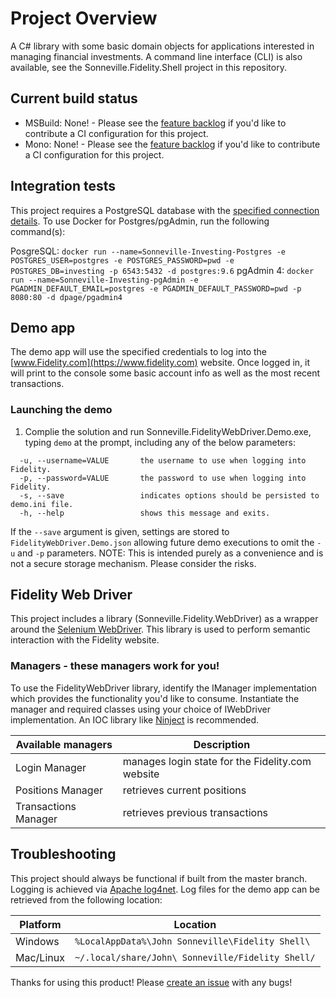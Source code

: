 # Project Overview
A C# library with some basic domain objects for applications interested in managing financial investments. A command line interface (CLI) is also available, see the Sonneville.Fidelity.Shell project in this repository.

## Current build status
* MSBuild: None! - Please see the [feature backlog](https://github.com/SonnevilleJ/Investing/tree/master/backlog.md) if you'd like to contribute a CI configuration for this project.
* Mono: None! - Please see the [feature backlog](https://github.com/SonnevilleJ/Investing/tree/master/backlog.md) if you'd like to contribute a CI configuration for this project.

## Integration tests
This project requires a PostgreSQL database with the [specified connection details](https://github.com/SonnevilleJ/Investing/blob/data-storage/Sonneville.Investing.Persistence.IntegrationTest/IntegrationTestConnection.cs). To use Docker for Postgres/pgAdmin, run the following command(s):

PosgreSQL: `docker run --name=Sonneville-Investing-Postgres -e POSTGRES_USER=postgres -e POSTGRES_PASSWORD=pwd -e POSTGRES_DB=investing -p 6543:5432 -d postgres:9.6`
pgAdmin 4: `docker run --name=Sonneville-Investing-pgAdmin -e PGADMIN_DEFAULT_EMAIL=postgres -e PGADMIN_DEFAULT_PASSWORD=pwd -p 8080:80 -d dpage/pgadmin4`

## Demo app
The demo app will use the specified credentials to log into the [www.Fidelity.com](https://www.fidelity.com) website. Once logged in, it will print to the console some basic account info as well as the most recent transactions.

### Launching the demo
1. Complie the solution and run Sonneville.FidelityWebDriver.Demo.exe, typing `demo` at the prompt, including any of the below parameters:
```
  -u, --username=VALUE       the username to use when logging into Fidelity.
  -p, --password=VALUE       the password to use when logging into Fidelity.
  -s, --save                 indicates options should be persisted to demo.ini file.
  -h, --help                 shows this message and exits.
```
If the `--save` argument is given, settings are stored to `FidelityWebDriver.Demo.json` allowing future demo executions to omit the `-u` and `-p` parameters. NOTE: This is intended purely as a convenience and is not a secure storage mechanism. Please consider the risks.

## Fidelity Web Driver
This project includes a library (Sonneville.Fidelity.WebDriver) as a wrapper around the [Selenium WebDriver](http://www.seleniumhq.org/projects/webdriver). This library is used to perform semantic interaction with the Fidelity website.

### Managers - these managers work for you!
To use the FidelityWebDriver library, identify the IManager implementation which provides the functionality you'd like to consume. Instantiate the manager and required classes using your choice of IWebDriver implementation. An IOC library like [Ninject](http://www.ninject.org) is recommended.

Available managers   | Description |
-------------------- | ----------------------------------------------------
Login Manager        | manages login state for the Fidelity.com website
Positions Manager    | retrieves current positions
Transactions Manager | retrieves previous transactions

## Troubleshooting
This project should always be functional if built from the master branch. Logging is achieved via [Apache log4net](https://logging.apache.org/log4net). Log files for the demo app can be retrieved from the following location:

Platform  | Location
----------|-------------------------------------------------------
Windows   | `%LocalAppData%\John Sonneville\Fidelity Shell\`
Mac/Linux | `~/.local/share/John\ Sonneville/Fidelity Shell/`

Thanks for using this product! Please [create an issue](https://github.com/SonnevilleJ/Investing/issues/new) with any bugs!
